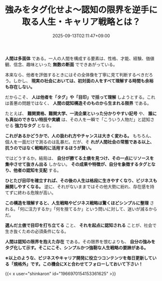 ﻿---
title: "強みをタグ化せよ～認知の限界を逆手に取る人生・キャリア戦略とは？"
date: 2025-09-13T02:11:47+09:00
draft: false
---

**人間は多面体** である。一人の人間を構成する要素は、性格、才能、経験、価値観、信念、趣味といった **無数の断面** でできあがっている。

本来なら、他者を評価するときにはその全体像を丁寧に見て判断するべきだろう。しかし、 **現実の社会においては、初対面の人をすべて理解する時間も余裕も存在しない。**

だからこそ、 **人は他者を「タグ」や「目印」で括って理解** しようとする。これは善悪の問題ではなく、 **人間の認知構造そのものから生まれる限界** である。



たとえば、 **難関資格、難関大学、一流企業といった分かりやすい記号** や、 **誰にも真似のできない特技や実績** は、その人を一瞬で「こういう人物だ」と認知させる **強力なタグ** となる。

**これがあるかどうかで、人の扱われ方やチャンスは大きく変わる。** もちろん、個人を一面だけで測るのは乱暴だ。だが、そ **れが人間社会の常態である以上、抗うのではなく戦略的に活用するほうが賢い。**



ではどうするか。結局は、 **自分が勝てる土俵を見つけ、その一点にリソースを集中させて抜きん出る** しかない。 **その成果や特徴が、自分を象徴するタグとなり、他者の認知を支配** する。

**ひとたび目印を確立すれば、その後の人生は格段に生きやすくなり、ビジネスも展開しやすくなる。** 逆に、それがないままではその他大勢に紛れ、存在感を持てずに終わる危険が高い。



**この構造を理解すると、人生戦略やビジネス戦略は驚くほどシンプルに整理** される。「何に注力するか」「何を捨てるか」という問いに対して、迷いが減るからだ。

**選んだ土俵で目印を打ち立てる** こと、 **それを起点に認知される** ことが、社会で生き抜くための必須条件になる。



**人間は認知の限界を抱えた存在** である。その限界を恨むよりも、 **自分の強みをタグ化して示す。そこにこそ、シンプルかつ強靭な人生戦略の要諦がある。**



**※以上のような、ビジネスやキャリア開発に役立つコンテンツを毎日更新している「規格外」です。この機会にXと合わせてフォローしておいて下さい！**



{{< x user="shinkaron" id="1966970154153361625" >}}